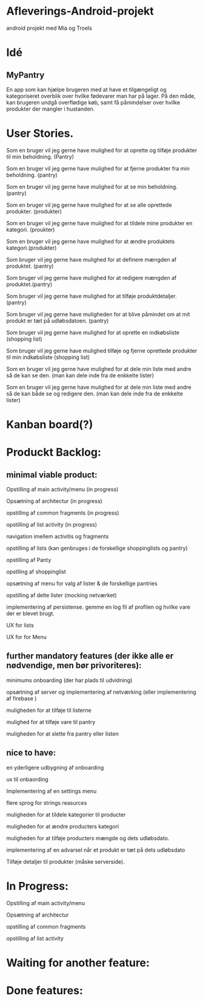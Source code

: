 # Afleverings-Android-projekt
android projekt med Mia og Troels

# Idé

## MyPantry

En app som kan hjælpe brugeren med at have et tilgængeligt og kategoriseret overblik over hvilke fødevarer man har på lager. 
På den måde, kan brugeren undgå overflødige køb, samt få påmindelser over hvilke produkter der mangler i hustanden.



# User Stories.

Som en bruger vil jeg gerne have mulighed for at oprette og tilføje produkter til min beholdning. (Pantry)

Som en bruger vil jeg gerne have mulighed for at fjerne produkter fra min beholdning. (pantry)

Som en bruger vil jeg gerne have mulighed for at se min beholdning. (pantry)

Som en bruger vil jeg gerne have mulighed for at se alle oprettede produkter. (produkter)

Som en bruger vil jeg gerne have mulighed for at tildele mine produkter en kategori. (proukter)

Som en bruger vil jeg gerne have mulighed for at ændre produktets kategori.(produkter)



Som bruger vil jeg gerne have mulighed for at definere mængden af produktet. (pantry)

Som bruger vil jeg gerne have mulighed for at redigere mængden af produktet.(pantry)

Som bruger vil jeg gerne have mulighed for at tilføje produktdetaljer. (pantry)

Som bruger vil jeg gerne have muligheden for at blive påmindet om at mit produkt er tæt på udløbsdatoen. (pantry)


Som bruger vil jeg gerne have mulighed for at oprette en indkøbsliste (shopping list)

Som bruger vil jeg gerne have mulighed tilføje og fjerne oprettede produkter til min indkøbsliste (shopping list)



Som en bruger vil jeg gerne have mulighed for at dele min liste med andre så de kan se den. (man kan dele inde fra de enkkelte lister)

Som en bruger vil jeg gerne have mulighed for at dele min liste med andre så de kan både se og redigere den. (man kan dele inde fra de enkkelte lister)




# Kanban board(?)


# Produckt Backlog:
## minimal viable product:

Opstilling af main activity/menu (in progress)

Opsætning af architectur (in progress)

opstilling af common fragments (in progress)

opstilling af list activity (in progress)

navigation imellem activitis og fragments

opstilling af lists (kan genbruges i de forskellige shoppinglists og pantry)

opstilling af Panty

opstlling af shoppinglist

opsætning af menu for valg af lister & de forskellige pantries

opstilling af delte lister (mocking netværket)

implementering af persistense. gemme en log fil af profilen og hvilke vare der er blevet brugt.

UX for lists

UX for for Menu


## further mandatory features (der ikke alle er nødvendige, men bør privoriteres):

minimums onboarding (der har plads til udvidning)

opsætning af server og implementering af netværking (eller implementering af firebase )

muligheden for at tilføje til listerne

mulighed for at tilføje vare til pantry

muligheden for at slette fra pantry eller listen



## nice to have:

en yderligere udbygning af onboarding

ux til onbaording


Implementering af en settings menu

flere sprog for strings reasurces

muligheden for at tildele kategorier til producter

muligheden for at ændre producters kategori

muligheden for at tilføje producters mængde og dets udløbsdato.

implementering af en advarsel når et produkt er tæt på dets udløbsdato

Tilføje detaljer til produkter (måske serverside).



# In Progress:

Opstilling af main activity/menu

Opsætning af architectur

opstilling af common fragments

opstilling af list activity

# Waiting for another feature:


# Done features:
